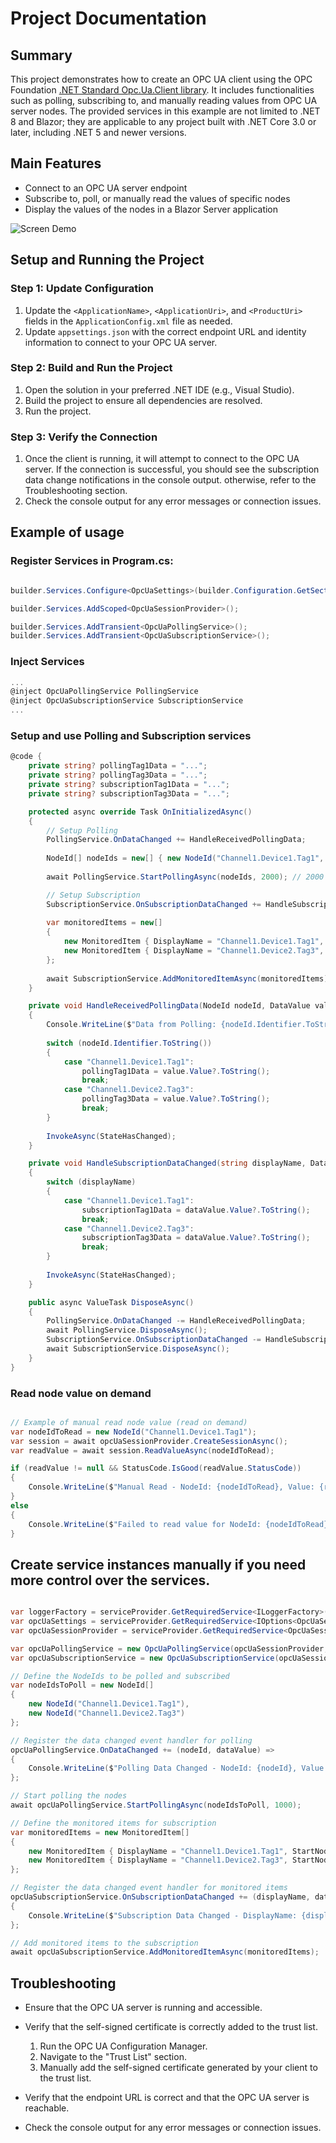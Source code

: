 # Project Documentation

## Summary
This project demonstrates how to create an OPC UA client using the OPC Foundation [.NET Standard Opc.Ua.Client library](https://www.nuget.org/packages/OPCFoundation.NetStandard.Opc.Ua.Client). It includes functionalities such as polling, subscribing to, and manually reading values from OPC UA server nodes. The provided services in this example are not limited to .NET 8 and Blazor; they are applicable to any project built with .NET Core 3.0 or later, including .NET 5 and newer versions.

## Main Features
- Connect to an OPC UA server endpoint
- Subscribe to, poll, or manually read the values of specific nodes
- Display the values of the nodes in a Blazor Server application

![Screen Demo](wwwroot/images/screen-demo.gif)

## Setup and Running the Project

### Step 1: Update Configuration
1. Update the `<ApplicationName>`, `<ApplicationUri>`, and `<ProductUri>` fields in the `ApplicationConfig.xml` file as needed.
2. Update `appsettings.json` with the correct endpoint URL and identity information to connect to your OPC UA server.

### Step 2: Build and Run the Project
1. Open the solution in your preferred .NET IDE (e.g., Visual Studio).
2. Build the project to ensure all dependencies are resolved.
3. Run the project.

### Step 3: Verify the Connection
1. Once the client is running, it will attempt to connect to the OPC UA server. If the connection is successful, you should see the subscription data change notifications in the console output. otherwise, refer to the Troubleshooting section.
2. Check the console output for any error messages or connection issues.

## Example of usage
### Register Services in Program.cs:

```csharp

builder.Services.Configure<OpcUaSettings>(builder.Configuration.GetSection("OpcUaSettings"));

builder.Services.AddScoped<OpcUaSessionProvider>();

builder.Services.AddTransient<OpcUaPollingService>();
builder.Services.AddTransient<OpcUaSubscriptionService>();

```

### Inject Services

```csharp
...
@inject OpcUaPollingService PollingService
@inject OpcUaSubscriptionService SubscriptionService
...

```

### Setup and use Polling and Subscription services

```csharp
@code {
    private string? pollingTag1Data = "...";
    private string? pollingTag3Data = "...";
    private string? subscriptionTag1Data = "...";
    private string? subscriptionTag3Data = "...";

    protected async override Task OnInitializedAsync()
    {
        // Setup Polling
        PollingService.OnDataChanged += HandleReceivedPollingData;
        
        NodeId[] nodeIds = new[] { new NodeId("Channel1.Device1.Tag1", 2), new NodeId("Channel1.Device2.Tag3", 2) };
        
        await PollingService.StartPollingAsync(nodeIds, 2000); // 2000 is the polling interval in milliseconds, it's optional and the default value is 1000

        // Setup Subscription
        SubscriptionService.OnSubscriptionDataChanged += HandleSubscriptionDataChanged;
        
        var monitoredItems = new[]
        {
            new MonitoredItem { DisplayName = "Channel1.Device1.Tag1", StartNodeId = new NodeId("Channel1.Device1.Tag1", 2) },
            new MonitoredItem { DisplayName = "Channel1.Device2.Tag3", StartNodeId = new NodeId("Channel1.Device2.Tag3", 2) }
        };
        
        await SubscriptionService.AddMonitoredItemAsync(monitoredItems);
    }

    private void HandleReceivedPollingData(NodeId nodeId, DataValue value)
    {
        Console.WriteLine($"Data from Polling: {nodeId.Identifier.ToString()} - {value.Value?.ToString()}");
        
        switch (nodeId.Identifier.ToString())
        {
            case "Channel1.Device1.Tag1":
                pollingTag1Data = value.Value?.ToString();
                break;
            case "Channel1.Device2.Tag3":
                pollingTag3Data = value.Value?.ToString();
                break;
        }
        
        InvokeAsync(StateHasChanged);
    }

    private void HandleSubscriptionDataChanged(string displayName, DataValue dataValue)
    {
        switch (displayName)
        {
            case "Channel1.Device1.Tag1":
                subscriptionTag1Data = dataValue.Value?.ToString();
                break;
            case "Channel1.Device2.Tag3":
                subscriptionTag3Data = dataValue.Value?.ToString();
                break;
        }
        
        InvokeAsync(StateHasChanged);
    }

    public async ValueTask DisposeAsync()
    {
        PollingService.OnDataChanged -= HandleReceivedPollingData;
        await PollingService.DisposeAsync();
        SubscriptionService.OnSubscriptionDataChanged -= HandleSubscriptionDataChanged;
        await SubscriptionService.DisposeAsync();
    }
}
```

### Read node value on demand

```csharp

// Example of manual read node value (read on demand)
var nodeIdToRead = new NodeId("Channel1.Device1.Tag1");
var session = await opcUaSessionProvider.CreateSessionAsync();
var readValue = await session.ReadValueAsync(nodeIdToRead);

if (readValue != null && StatusCode.IsGood(readValue.StatusCode))
{
    Console.WriteLine($"Manual Read - NodeId: {nodeIdToRead}, Value: {readValue.Value}");
}
else
{
    Console.WriteLine($"Failed to read value for NodeId: {nodeIdToRead}");
}

```

## Create service instances manually if you need more control over the services.

```csharp

var loggerFactory = serviceProvider.GetRequiredService<ILoggerFactory>();
var opcUaSettings = serviceProvider.GetRequiredService<IOptions<OpcUaSettings>>().Value;
var opcUaSessionProvider = serviceProvider.GetRequiredService<OpcUaSessionProvider>();

var opcUaPollingService = new OpcUaPollingService(opcUaSessionProvider, loggerFactory);
var opcUaSubscriptionService = new OpcUaSubscriptionService(opcUaSessionProvider, loggerFactory);

// Define the NodeIds to be polled and subscribed
var nodeIdsToPoll = new NodeId[]
{
    new NodeId("Channel1.Device1.Tag1"),
    new NodeId("Channel1.Device2.Tag3")
};

// Register the data changed event handler for polling
opcUaPollingService.OnDataChanged += (nodeId, dataValue) =>
{
    Console.WriteLine($"Polling Data Changed - NodeId: {nodeId}, Value: {dataValue.Value}");
};

// Start polling the nodes
await opcUaPollingService.StartPollingAsync(nodeIdsToPoll, 1000);

// Define the monitored items for subscription
var monitoredItems = new MonitoredItem[]
{
    new MonitoredItem { DisplayName = "Channel1.Device1.Tag1", StartNodeId = "Channel1.Device1.Tag1" },
    new MonitoredItem { DisplayName = "Channel1.Device2.Tag3", StartNodeId = "Channel1.Device2.Tag3" }
};

// Register the data changed event handler for monitored items
opcUaSubscriptionService.OnSubscriptionDataChanged += (displayName, dataValue) =>
{
    Console.WriteLine($"Subscription Data Changed - DisplayName: {displayName}, Value: {dataValue.Value}");
};

// Add monitored items to the subscription
await opcUaSubscriptionService.AddMonitoredItemAsync(monitoredItems);

```

## Troubleshooting
- Ensure that the OPC UA server is running and accessible.
- Verify that the self-signed certificate is correctly added to the trust list.
    1. Run the OPC UA Configuration Manager.
    2. Navigate to the "Trust List" section.
    3. Manually add the self-signed certificate generated by your client to the trust list.

- Verify that the endpoint URL is correct and that the OPC UA server is reachable.
- Check the console output for any error messages or connection issues.